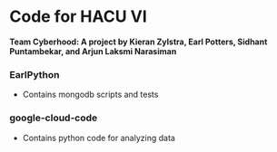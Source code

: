 # Code for HACU VI

__Team Cyberhood: A project by Kieran Zylstra, Earl Potters, Sidhant Puntambekar, and Arjun Laksmi Narasiman__

### EarlPython
- Contains mongodb scripts and tests

### google-cloud-code
- Contains python code for analyzing data

